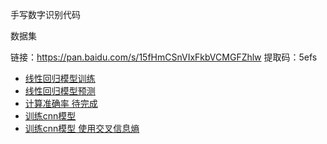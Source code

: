 手写数字识别代码

数据集

链接：https://pan.baidu.com/s/15fHmCSnVIxFkbVCMGFZhlw 
提取码：5efs



- [线性回归模型训练](https://github.com/xuyouqian/nlp_note/blob/main/pdpd/%E6%89%8B%E5%86%99%E6%95%B0%E5%AD%97%E8%AF%86%E5%88%AB%E4%BB%A3%E7%A0%81/01_%E8%AE%AD%E7%BB%83%E7%BA%BF%E6%80%A7%E5%9B%9E%E5%BD%92%E6%A8%A1%E5%9E%8B.py)
- [线性回归模型预测](https://github.com/xuyouqian/nlp_note/blob/main/pdpd/%E6%89%8B%E5%86%99%E6%95%B0%E5%AD%97%E8%AF%86%E5%88%AB%E4%BB%A3%E7%A0%81/02_%E7%BA%BF%E6%80%A7%E5%9B%9E%E5%BD%92%E6%A8%A1%E5%9E%8B%E9%A2%84%E6%B5%8B.py)
- [计算准确率  待完成]()
- [训练cnn模型](https://github.com/xuyouqian/nlp_note/blob/main/pdpd/%E6%89%8B%E5%86%99%E6%95%B0%E5%AD%97%E8%AF%86%E5%88%AB%E4%BB%A3%E7%A0%81/04_cnn%E6%89%8B%E5%86%99%E6%95%B0%E5%AD%97%E8%AF%86%E5%88%AB1.py)
- [训练cnn模型 使用交叉信息熵](https://github.com/xuyouqian/nlp_note/blob/main/pdpd/%E6%89%8B%E5%86%99%E6%95%B0%E5%AD%97%E8%AF%86%E5%88%AB%E4%BB%A3%E7%A0%81/05_%E6%89%8B%E5%86%99%E6%95%B0%E5%AD%97%E8%AF%86%E5%88%AB2.py)